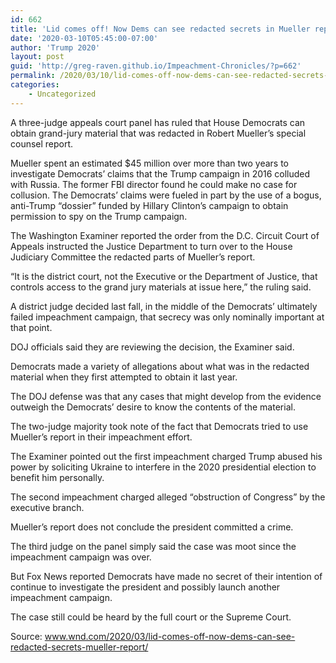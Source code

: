 ```yaml
---
id: 662
title: 'Lid comes off! Now Dems can see redacted secrets in Mueller report'
date: '2020-03-10T05:45:00-07:00'
author: 'Trump 2020'
layout: post
guid: 'http://greg-raven.github.io/Impeachment-Chronicles/?p=662'
permalink: /2020/03/10/lid-comes-off-now-dems-can-see-redacted-secrets-in-mueller-report/
categories:
    - Uncategorized
---
```


A three-judge appeals court panel has ruled that House Democrats can obtain grand-jury material that was redacted in Robert Mueller’s special counsel report.

Mueller spent an estimated $45 million over more than two years to investigate Democrats’ claims that the Trump campaign in 2016 colluded with Russia. The former FBI director found he could make no case for collusion. The Democrats’ claims were fueled in part by the use of a bogus, anti-Trump “dossier” funded by Hillary Clinton’s campaign to obtain permission to spy on the Trump campaign.

The Washington Examiner reported the order from the D.C. Circuit Court of Appeals instructed the Justice Department to turn over to the House Judiciary Committee the redacted parts of Mueller’s report.

“It is the district court, not the Executive or the Department of Justice, that controls access to the grand jury materials at issue here,” the ruling said.

A district judge decided last fall, in the middle of the Democrats’ ultimately failed impeachment campaign, that secrecy was only nominally important at that point.

DOJ officials said they are reviewing the decision, the Examiner said.

Democrats made a variety of allegations about what was in the redacted material when they first attempted to obtain it last year.

The DOJ defense was that any cases that might develop from the evidence outweigh the Democrats’ desire to know the contents of the material.

The two-judge majority took note of the fact that Democrats tried to use Mueller’s report in their impeachment effort.

The Examiner pointed out the first impeachment charged Trump abused his power by soliciting Ukraine to interfere in the 2020 presidential election to benefit him personally.

The second impeachment charged alleged “obstruction of Congress” by the executive branch.

Mueller’s report does not conclude the president committed a crime.

The third judge on the panel simply said the case was moot since the impeachment campaign was over.

But Fox News reported Democrats have made no secret of their intention of continue to investigate the president and possibly launch another impeachment campaign.

The case still could be heard by the full court or the Supreme Court.

Source: www.wnd.com/2020/03/lid-comes-off-now-dems-can-see-redacted-secrets-mueller-report/
